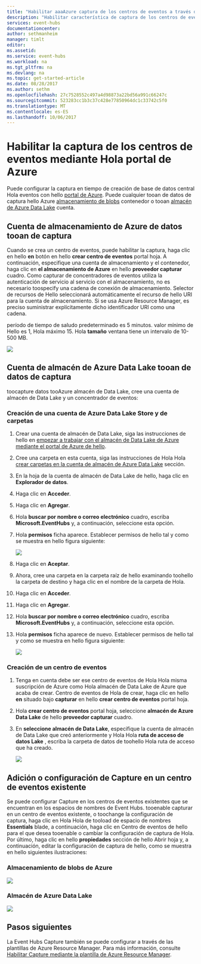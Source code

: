 ```yaml
---
title: "Habilitar aaaAzure captura de los centros de eventos a través del portal | Documentos de Microsoft"
description: "Habilitar característica de captura de los centros de eventos de hello mediante Hola portal de Azure."
services: event-hubs
documentationcenter: 
author: sethmanheim
manager: timlt
editor: 
ms.assetid: 
ms.service: event-hubs
ms.workload: na
ms.tgt_pltfrm: na
ms.devlang: na
ms.topic: get-started-article
ms.date: 08/28/2017
ms.author: sethm
ms.openlocfilehash: 27c7528552c497a4d98873a22bd56a991c66247c
ms.sourcegitcommit: 523283cc1b3c37c428e77850964dc1c33742c5f0
ms.translationtype: MT
ms.contentlocale: es-ES
ms.lasthandoff: 10/06/2017
---
```

# <a name="enable-event-hubs-capture-using-hello-azure-portal"></a>Habilitar la captura de los centros de eventos mediante Hola portal de Azure

Puede configurar la captura en tiempo de creación de base de datos central Hola eventos con hello [portal de Azure](https://portal.azure.com). Puede cualquier tooan de datos de captura hello Azure [almacenamiento de blobs](https://azure.microsoft.com/services/storage/blobs/) contenedor o tooan [almacén de Azure Data Lake](https://azure.microsoft.com/services/data-lake-store/) cuenta.

## <a name="capture-data-tooan-azure-storage-account"></a>Cuenta de almacenamiento de Azure de datos tooan de captura  

Cuando se crea un centro de eventos, puede habilitar la captura, haga clic en hello **en** botón en hello **crear centro de eventos** portal hoja. A continuación, especifique una cuenta de almacenamiento y el contenedor, haga clic en **el almacenamiento de Azure** en hello **proveedor capturar** cuadro. Como capturar de concentradores de eventos utiliza la autenticación de servicio al servicio con el almacenamiento, no es necesario toospecify una cadena de conexión de almacenamiento. Selector de recursos de Hello seleccionará automáticamente el recurso de hello URI para la cuenta de almacenamiento. Si se usa Azure Resource Manager, es preciso suministrar explícitamente dicho identificador URI como una cadena.

período de tiempo de saludo predeterminado es 5 minutos. valor mínimo de Hello es 1, Hola máximo 15. Hola **tamaño** ventana tiene un intervalo de 10-500 MB.

![][1]

## <a name="capture-data-tooan-azure-data-lake-store-account"></a>Cuenta de almacén de Azure Data Lake tooan de datos de captura

toocapture datos tooAzure almacén de Data Lake, cree una cuenta de almacén de Data Lake y un concentrador de eventos:

### <a name="create-an-azure-data-lake-store-account-and-folders"></a>Creación de una cuenta de Azure Data Lake Store y de carpetas

1. Crear una cuenta de almacén de Data Lake, siga las instrucciones de hello en [empezar a trabajar con el almacén de Data Lake de Azure mediante el portal de Azure de hello](../data-lake-store/data-lake-store-get-started-portal.md). 
2. Cree una carpeta en esta cuenta, siga las instrucciones de Hola Hola [crear carpetas en la cuenta de almacén de Azure Data Lake](../data-lake-store/data-lake-store-get-started-portal.md#createfolder) sección.
3. En la hoja de la cuenta de almacén de Data Lake de hello, haga clic en **Explorador de datos**.
4. Haga clic en **Acceder**.
5. Haga clic en **Agregar**.
6. Hola **buscar por nombre o correo electrónico** cuadro, escriba **Microsoft.EventHubs** y, a continuación, seleccione esta opción. 
7. Hola **permisos** ficha aparece. Establecer permisos de hello tal y como se muestra en hello figura siguiente:

    ![][6]

8. Haga clic en **Aceptar**.
9. Ahora, cree una carpeta en la carpeta raíz de hello examinando toohello la carpeta de destino y haga clic en el nombre de la carpeta de Hola.
10. Haga clic en **Acceder**.
11. Haga clic en **Agregar**.
12. Hola **buscar por nombre o correo electrónico** cuadro, escriba **Microsoft.EventHubs** y, a continuación, seleccione esta opción.
13. Hola **permisos** ficha aparece de nuevo. Establecer permisos de hello tal y como se muestra en hello figura siguiente:

    ![][5]

### <a name="create-an-event-hub"></a>Creación de un centro de eventos

1. Tenga en cuenta debe ser ese centro de eventos de Hola Hola misma suscripción de Azure como Hola almacén de Data Lake de Azure que acaba de crear. Centro de eventos de Hola de crear, haga clic en hello **en** situado bajo **capturar** en hello **crear centro de eventos** portal hoja. 
2. Hola **crear centro de eventos** portal hoja, seleccione **almacén de Azure Data Lake** de hello **proveedor capturar** cuadro.
3. En **seleccione almacén de Data Lake**, especifique la cuenta de almacén de Data Lake que creó anteriormente y Hola Hola **ruta de acceso de datos Lake** , escriba la carpeta de datos de toohello Hola ruta de acceso que ha creado.

    ![][3]

## <a name="add-or-configure-capture-on-an-existing-event-hub"></a>Adición o configuración de Capture en un centro de eventos existente

Se puede configurar Capture en los centros de eventos existentes que se encuentran en los espacios de nombres de Event Hubs. tooenable capturar en un centro de eventos existente, o toochange la configuración de captura, haga clic en Hola Hola de tooload de espacio de nombres **Essentials** blade, a continuación, haga clic en Centro de eventos de hello para el que desea tooenable o cambiar la configuración de captura de Hola. Por último, haga clic en hello **propiedades** sección de hello Abrir hoja y, a continuación, editar la configuración de captura de hello, como se muestra en hello siguientes ilustraciones:

### <a name="azure-blob-storage"></a>Almacenamiento de blobs de Azure

![][2]

### <a name="azure-data-lake-store"></a>Almacén de Azure Data Lake

![][4]

[1]: ./media/event-hubs-capture-enable-through-portal/event-hubs-capture1.png
[2]: ./media/event-hubs-capture-enable-through-portal/event-hubs-capture2.png
[3]: ./media/event-hubs-capture-enable-through-portal/event-hubs-capture3.png
[4]: ./media/event-hubs-capture-enable-through-portal/event-hubs-capture4.png
[5]: ./media/event-hubs-capture-enable-through-portal/event-hubs-capture5.png
[6]: ./media/event-hubs-capture-enable-through-portal/event-hubs-capture6.png

## <a name="next-steps"></a>Pasos siguientes

La Event Hubs Capture también se puede configurar a través de las plantillas de Azure Resource Manager. Para más información, consulte [Habilitar Capture mediante la plantilla de Azure Resource Manager](event-hubs-resource-manager-namespace-event-hub-enable-capture.md).
